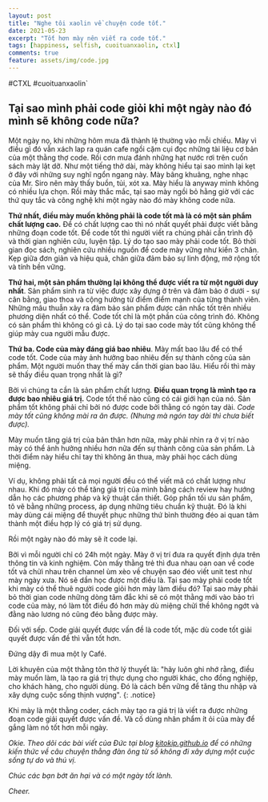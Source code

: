 ```yaml
---
layout: post
title: "Nghe tôi xaolin về chuyện code tốt."
date: 2021-05-23
excerpt: "Tốt hơn mày nên viết ra code tốt."
tags: [happiness, selfish, cuoituanxaolin, ctxl]
comments: true
feature: assets/img/code.jpg
---
```


#CTXL #cuoituanxaolin`
## Tại sao mình phải code giỏi khi một ngày nào đó mình sẽ không code nữa?

Một ngày nọ, khi những hôm mưa đã thành lệ thường vào mỗi chiều. Mày vì điều gì đó vẫn xách lap ra quán cafe ngồi cặm cụi đọc những tài liệu cơ bản của một thằng thợ code. Rồi cơn mưa đánh những hạt nước rơi trên cuốn sách mày lật dỡ. Như một tiếng thở dài, mày không hiểu tại sao mình lại kẹt ở đây với những suy nghĩ ngổn ngang này. 
Mày bâng khuâng, nghe nhạc của Mr. Siro nên mày thấy buồn, tủi, xót xa. Mày hiểu là anyway mình không có nhiều lựa chọn. Rồi mày thắc mắc, tại sao mày ngồi bỏ hằng giờ với các thứ quy tắc và công nghệ khi một ngày nào đó mày không code nữa. 

**Thứ nhất, điều mày muốn không phải là code tốt mà là có một sản phẩm chất lượng cao.** Để có chất lượng cao thì nó nhất quyết  phải được viết bằng những đoạn code tốt. Để code tốt thì người viết ra chúng phải cần trình độ và thời gian nghiên cứu, luyện tập. Lý do tạo sao mày phải code tốt. Bỏ thời gian đọc sách, nghiên cứu nhiều nguồn để code mày vững như kiền 3 chân. Kẹp giữa đơn giản và hiệu quả, chân giữa đảm bảo sự linh động, mở rộng tốt và tính bền vững.

**Thứ hai, một sản phẩm thường lại không thể được viết ra từ một người duy nhất**. Sản phẩm sinh ra từ việc được xây dựng ở trên và đảm bảo ở dưới  - sự cân bằng, giao thoa và cộng hưởng từ điểm điểm mạnh của từng thành viên. Những mâu thuẫn xảy ra đảm bảo sản phẩm được cân nhấc tốt trên nhiều phương diện nhất có thể. Code tốt chỉ là một phần của công trình đó. Không có sản phẩm thì không có gì cả. Lý do tại sao code mày tốt cũng không thể giúp mày cua người mẫu được.

**Thứ ba. Code của mày đáng giá bao nhiêu**. Mày mất bao lâu để có thể code tốt. Code của mày ảnh hưởng bao nhiêu đến sự thành công của sản phẩm. Một người muốn thay thế mày cần thời gian bao lâu. Hiểu rồi thì mày sẽ thấy điều quan trọng nhất là gì? 

Bởi vì chúng ta cần là sản phẩm chất lượng. **Điều quan trọng là mình tạo ra được bao nhiêu giá trị.** Code tốt thế nào cũng có cái giới hạn của nó. Sản phẩm tốt không phải chỉ bởi nó được code bởi thằng có ngón tay dài. *Code mày tốt cũng không mài ra ăn được. (Nhưng mà ngón tay dài thì chưa biết được).*

Mày muốn tăng giá trị của bản thân hơn nữa, mày phải nhìn ra ở vị trí nào mày có thể ảnh hưởng nhiều hơn nữa đến sự thành công của sản phẩm. Là thời điểm này hiểu chỉ tay thì không ăn thua, mày phải học cách dùng miệng. 

Ví dụ, không phải tất cả mọi người đều có thể viết mã có chất lượng như nhau. Khi đó mày có thể tăng giá trị của mình bằng cách review hay hướng dẫn họ các phương pháp và kỹ thuật cần thiết. Góp phần tối ưu sản phẩm, tô vẽ bằng những process, áp dụng những tiêu chuẩn kỹ thuật. Đó là khi mày dùng cái miệng để thuyết phục những thứ bình thường đéo ai quan tâm thành một điều hợp lý có giá trị sử dụng.

Rồi một ngày nào đó mày sẽ ít code lại.

Bởi vì mỗi người chỉ có 24h một ngày. Mày ở vị trí đưa ra quyết định dựa trên thông tin và kinh nghiệm. Còn mấy thằng trẻ thì đua nhau oan oan về code tốt và chửi nhau trên channel ùm xèo về chuyện sao đéo viết unit test như mày ngày xưa. Nó sẽ dần học được một điều là. Tại sao mày phải code tốt khi mày có thể thuê người code giỏi hơn mày làm điều đó?  Tại sao mày phải bỏ thời gian code những dòng tâm đắc khi sẽ có một thằng mới vào bảo trì code của mày, nó làm tốt điều đó hơn mày dù miệng chửi thề không ngớt và đằng nào lương nó cũng đéo bằng được mày. 

Đối với sếp. Code giải quyết được vấn đề là code tốt, mặc dù code tốt giải quyết được vấn đề thì vẫn tốt hơn.

Đứng dậy đi mua một ly Café. 

Lời khuyên của một thằng tôn thờ lý thuyết là: "hãy luôn ghi nhớ rằng, điều mày muốn làm, là tạo ra giá trị thực dụng cho người khác, cho đồng nghiệp, cho khách hàng, cho người dùng. Đó là cách bền vững để tăng thu nhập và xây dựng cuộc sống thịnh vượng". 
{: .notice}

Khi mày là một thằng coder, cách mày tạo ra giá trị là viết ra được những đoạn code giải quyết được vấn đề. Và cố dùng nhân phẩm ít ỏi của mày để gắng làm nó tốt hơn mỗi ngày.

*Okie. Theo dõi các bài viết của Đức tại blog [kitokip.github.io](https://kitokip.github.io) để có những kiến thức về câu chuyện thằng đàn ông từ số không đi xây dựng một cuộc sống tự do và thú vị.* 

*Chúc các bạn bớt ăn hại và có một ngày tốt lành.*

*Cheer.*